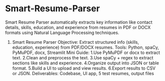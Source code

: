 # Smart-Resume-Parser
Smart Resume Parser automatically extracts key information like contact details, skills, education, and experience from resumes in PDF or DOCX formats using Natural Language Processing techniques.
 1. Smart Resume Parser
 Objective: Extract structured info (skills, education, experience) from PDF/DOCX resumes.
 Tools: Python, spaCy, PyMuPDF, docx, Streamlit
 Mini Guide:
 1.Use PyMuPDF or docx to extract text.
 2.Clean and preprocess the text.
 3.Use spaCy + regex to extract sections like skills and experience.
 4.Organize output into JSON or table format.
 5.Build a UI to upload and view results.
 6.Export results to CSV or JSON.
 Deliverables: Codebase, UI app, 5 test resumes, output files
